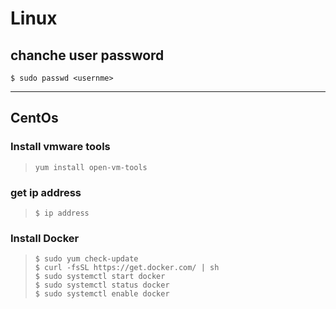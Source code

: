 # Linux

## chanche user password
`$ sudo passwd <usernme>` 
***
## CentOs

### Install vmware tools
>`yum install open-vm-tools`
### get ip address
>`$ ip address`
### Install Docker
>`$ sudo yum check-update`  
>`$ curl -fsSL https://get.docker.com/ | sh`  
>`$ sudo systemctl start docker`  
>`$ sudo systemctl status docker`  
>`$ sudo systemctl enable docker`  



